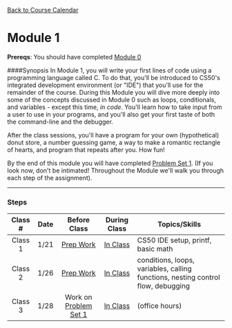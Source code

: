 [Back to Course Calendar](../../..)
# Module 1

**Prereqs**: You should have completed [Module 0](../../../module0)

####Synopsis
In Module 1, you will write your first lines of code using a programming language called C. To do that, you'll be introduced to CS50's integrated development environment (or "IDE") that you'll use for the remainder of the course. During this Module you will dive more deeply into some of the concepts discussed in Module 0 such as loops, conditionals, and variables - except this time, _in code_. You'll learn how to take input from a user to use in your programs, and you'll also get your first taste of both the command-line and the debugger. 

After the class sessions, you'll have a program for your own (hypothetical) donut store, a number guessing game, a way to make a romantic rectangle of hearts, and program that repeats after you. How fun!

By the end of this module you will have completed [Problem Set 1](./materials/problem-set). (If you look now, don't be intimated! Throughout the Module we'll walk you through each step of the assignment).

*** 

### Steps

Class # | Date | Before Class | During Class | Topics/Skills
:------:|:----:|:------------:|:------------:|-----------------------|
Class 1 | 1/21 | [Prep Work](./materials/class1-prep) | [In Class](./materials/class1) | CS50 IDE setup, printf, basic math |
Class 2 | 1/26 | [Prep Work](./materials/class2-prep) | [In Class](./materials/class2) | conditions, loops, variables, calling functions, nesting control flow, debugging |
Class 3 | 1/28 | Work on [Problem Set 1](./materials/problem-set)| [In Class](./materials/class3) | (office hours)


